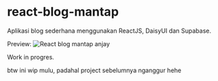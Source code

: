 # react-blog-mantap
Aplikasi blog sederhana menggunakan ReactJS, DaisyUI dan Supabase. 

Preview:
![React blog mantap anjay](https://i.ibb.co/BNzHvsh/Screenshot-2023-02-28-00-45-06.png)


Work in progres. 

btw ini wip mulu, padahal project sebelumnya nganggur hehe
